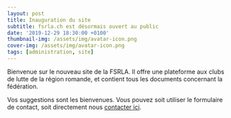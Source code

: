 ```yaml
---
layout: post
title: Inauguration du site
subtitle: fsrla.ch est désormais ouvert au public
date: '2019-12-29 18:30:00 +0100'
thumbnail-img: /assets/img/avatar-icon.png
cover-img: /assets/img/avatar-icon.png
tags: [administration, site]
---
```


Bienvenue sur le nouveau site de la FSRLA. Il offre une plateforme aux clubs de lutte de la région romande, et contient tous les documents concernant la fédération.

Vos suggestions sont les bienvenues. Vous pouvez soit utiliser le formulaire de contact, soit directement nous [contacter ici](mailto:info@fsrla.ch).
